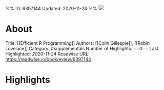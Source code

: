 %%
ID: 6397144
Updated: 2020-11-24
%%
![](https://m.media-amazon.com/images/I/917XO7Z8xWL._SY500.jpg)

# About
Title: [[Efficient R Programming]]
Authors: [[Colin Gillespie]], [[Robin Lovelace]]
Category: #supplementals
Number of Highlights: ==0==
Last Highlighted: *2020-11-24*
Readwise URL: https://readwise.io/bookreview/6397144

# Highlights 